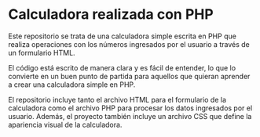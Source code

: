 # Calculadora realizada con PHP

Este repositorio se trata de una calculadora simple escrita en PHP que realiza operaciones con los números ingresados por el usuario a través de un formulario HTML.

El código está escrito de manera clara y es fácil de entender, lo que lo convierte en un buen punto de partida para aquellos que quieran aprender a crear una calculadora simple en PHP.

El repositorio incluye tanto el archivo HTML para el formulario de la calculadora como el archivo PHP para procesar los datos ingresados por el usuario. Además, el proyecto también incluye un archivo CSS que define la apariencia visual de la calculadora.
